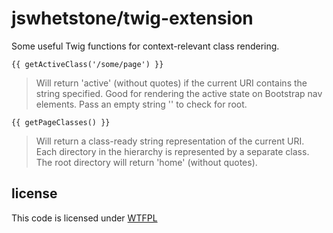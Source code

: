 jswhetstone/twig-extension
==============
Some useful Twig functions for context-relevant class rendering.


`{{ getActiveClass('/some/page') }}`
> Will return 'active' (without quotes) if the current URI contains the string specified.
> Good for rendering the active state on Bootstrap nav elements.
> Pass an empty string '' to check for root.


`{{ getPageClasses() }}`
> Will return a class-ready string representation of the current URI.
> Each directory in the hierarchy is represented by a separate class.
> The root directory will return 'home' (without quotes).


license
-------

This code is licensed under [WTFPL](http://wtfpl.net)
